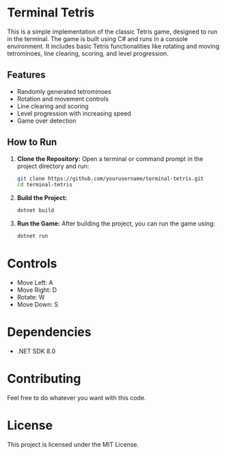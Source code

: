 # Terminal Tetris

This is a simple implementation of the classic Tetris game, designed to run in the terminal. The game is built using C# and runs in a console environment. It includes basic Tetris functionalities like rotating and moving tetrominoes, line clearing, scoring, and level progression.

## Features

- Randomly generated tetrominoes
- Rotation and movement controls
- Line clearing and scoring
- Level progression with increasing speed
- Game over detection

## How to Run

1. **Clone the Repository:**
  Open a terminal or command prompt in the project directory and run:
   ```bash
   git clone https://github.com/yourusername/terminal-tetris.git
   cd terminal-tetris
2. **Build the Project:**
   ```bash
   dotnet build
3. **Run the Game:**
   After building the project, you can run the game using:
   ```bash
   dotnet run
# Controls
  - Move Left: A
  - Move Right: D
  - Rotate: W
  - Move Down: S
# Dependencies
  - .NET SDK 8.0
# Contributing
  Feel free to do whatever you want with this code.
# License
  This project is licensed under the MIT License.
